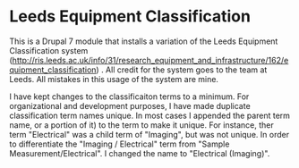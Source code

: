 # Leeds Equipment Classification
This is a Drupal 7 module that installs a variation of the Leeds Equipment Classification system (http://ris.leeds.ac.uk/info/31/research_equipment_and_infrastructure/162/equipment_classification) . All credit for the system goes to the team at Leeds. All mistakes in this usage of the system are mine.

I have kept changes to the classificaiton terms to a minimum. For organizational and development purposes, I have made duplicate classification term names unique. In most cases I appended the parent term name, or a portion of it) to the term to make it unique. For instance, ther term "Electrical" was a child term of "Imaging", but was not unique. In order to differentiate the "Imaging / Electrical" term from "Sample Measurement/Electrical". I changed the name to "Electrical (Imaging)". 
